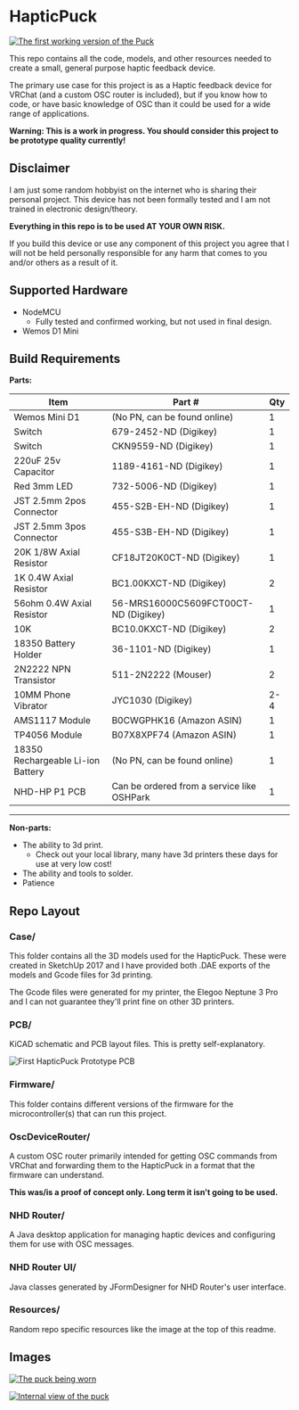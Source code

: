 # HapticPuck

[![The first working version of the Puck](Resources/Images/IMG_1495_small.jpeg)](Resources/Images/IMG_1495_full.jpeg)

This repo contains all the code, models, and other resources needed to create a small, general purpose haptic feedback device.

The primary use case for this project is as a Haptic feedback device for VRChat (and a custom OSC router is included), but if you know how to code, or have basic knowledge of OSC than it could be used for a wide range of applications.

__Warning: This is a work in progress. You should consider this project to be prototype quality currently!__

## Disclaimer

I am just some random hobbyist on the internet who is sharing their personal project. This device has not been formally tested and I am not trained in electronic design/theory.

**Everything in this repo is to be used AT YOUR OWN RISK.**

If you build this device or use any component of this project you agree that I will not be held personally responsible for any harm that comes to you and/or others as a result of it.

## Supported Hardware

- NodeMCU
    - Fully tested and confirmed working, but not used in final design.
- Wemos D1 Mini

## Build Requirements

**Parts:**


| Item | Part # | Qty |
|------|--------|-----|
| Wemos Mini D1 | (No PN, can be found online) | 1 |
| Switch | 679-2452-ND (Digikey) | 1 |
| Switch | CKN9559-ND (Digikey) | 1 |
| 220uF 25v Capacitor | 1189-4161-ND (Digikey) | 1 |
| Red 3mm LED | 732-5006-ND (Digikey) | 1 |
| JST 2.5mm 2pos Connector | 455-S2B-EH-ND (Digikey) | 1 |
| JST 2.5mm 3pos Connector | 455-S3B-EH-ND (Digikey) | 1 |
| 20K 1/8W Axial Resistor | CF18JT20K0CT-ND (Digikey) | 1 |
| 1K 0.4W Axial Resistor | BC1.00KXCT-ND (Digikey) | 2 |
| 56ohm 0.4W Axial Resistor | 56-MRS16000C5609FCT00CT-ND (Digikey) | 1 |
| 10K | BC10.0KXCT-ND (Digikey) | 2 |
| 18350 Battery Holder | 36-1101-ND (Digikey) | 1 |
| 2N2222 NPN Transistor | 511-2N2222  (Mouser) | 2 |
| 10MM Phone Vibrator | JYC1030 (Digikey) | 2-4 |
| AMS1117 Module |  B0CWGPHK16 (Amazon ASIN) | 1 |
| TP4056 Module |  B07X8XPF74 (Amazon ASIN) | 1 |
| 18350 Rechargeable Li-ion Battery | (No PN, can be found online) | 1 |
| NHD-HP P1 PCB | Can be ordered from a service like OSHPark | 1
-----------------------


**Non-parts:**
- The ability to 3d print.
    - Check out your local library, many have 3d printers these days for use at very low cost!
- The ability and tools to solder.
- Patience

## Repo Layout

### Case/

This folder contains all the 3D models used for the HapticPuck. These were created in SketchUp 2017 and I have provided both .DAE exports of the models and Gcode files for 3d printing.

The Gcode files were generated for my printer, the Elegoo Neptune 3 Pro and I can not guarantee they'll print fine on other 3D printers.

### PCB/

KiCAD schematic and PCB layout files. This is pretty self-explanatory.

![First HapticPuck Prototype PCB](<Resources/PCB/NHD-HP P1.png>)

### Firmware/

This folder contains different versions of the firmware for the microcontroller(s) that can run this project.

### OscDeviceRouter/

A custom OSC router primarily intended for getting OSC commands from VRChat and forwarding them to the HapticPuck in a format that the firmware can understand.

**This was/is a proof of concept only. Long term it isn't going to be used.**

### NHD Router/

A Java desktop application for managing haptic devices and configuring them for use with OSC messages.

### NHD Router UI/

Java classes generated by JFormDesigner for NHD Router's user interface.

### Resources/

Random repo specific resources like the image at the top of this readme.

## Images

[![The puck being worn](Resources/Images/IMG_1494_small.jpeg)](Resources/Images/IMG_1494_full.jpeg)

[![Internal view of the puck](Resources/Images/IMG_1478_small.jpeg)](Resources/Images/IMG_1478_full.jpeg)
